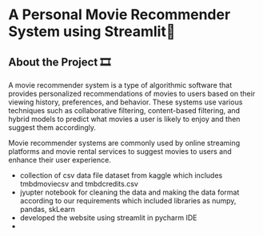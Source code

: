 # A Personal Movie Recommender System using Streamlit🎥

## About the Project 🎞

A movie recommender system is a type of algorithmic software that provides personalized recommendations of movies to users based on their viewing history, preferences, and behavior. These systems use various techniques such as collaborative filtering, content-based filtering, and hybrid models to predict what movies a user is likely to enjoy and then suggest them accordingly.

Movie recommender systems are commonly used by online streaming platforms and movie rental services to suggest movies to users and enhance their user experience.

- collection of csv data file dataset from kaggle which includes tmbdmoviecsv and tmbdcredits.csv
- jyupter notebook for cleaning the data and making the data format according to our requirements which included libraries as numpy, pandas, skLearn
- developed the website using streamlit in pycharm IDE
- 


